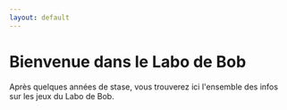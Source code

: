```yaml
---
layout: default
---
```

# Bienvenue dans le Labo de Bob
Après quelques années de stase, vous trouverez ici l'ensemble des infos sur les jeux du Labo de Bob.